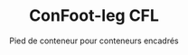 ---
title: "ConFoot-leg CFL"
subtitle: "Pied de conteneur pour conteneurs encadrés"
mainImage: "/images/products/confoot-leg-cfl-main.jpg"
gallery:
  - "/images/products/confoot-leg-cfl-1.jpg"
  - "/images/products/confoot-leg-cfl-2.jpg"
  - "/images/products/confoot-leg-cfl-3.jpg"
shortDescription: "ConFoot-leg CFL est conçu spécifiquement pour les conteneurs encadrés, s'adaptant parfaitement aux cadres afin de permettre l'utilisation des conteneurs comme réservoirs de stockage pour des liquides et d'autres matériaux."
technicalDescription: "Le modèle CFL est conçu pour des conteneurs sphériques utilisés pour le transport de liquides nécessitant une résistance à haute pression, car la forme sphérique supporte la pression de manière optimale tout en nécessitant des cadres environnants pour être transportable."
videoID: "C2KwnEb-npU"
specifications:
  - name: "Poids"
    value: "24 kg par pied"
  - name: "Capacité de charge"
    value: "30 tonnes"
  - name: "Plage d'ajustement"
    value: "1 043 mm à 1 448 mm"
  - name: "Matériau"
    value: "Acier de haute qualité"
price: "3.500 EUR"
priceVAT: "4.235 EUR"
pricingNotes: "Remises sur volume disponibles. Contactez-nous pour plus de détails."
buyLink: "/contact"
howToUse: |
  1. Positionnez le pied CFL à l'angle du cadre du conteneur
  2. Engagez le mécanisme de verrouillage
  3. Ajustez la hauteur si nécessaire dans la plage de 1 043 mm à 1 448 mm
  4. Répétez pour tous les angles requis
  5. Abaissez la remorque et partez, en laissant le conteneur sur les pieds
benefits:
  - title: "Ajustement Parfait au Cadre"
    description: "Conçu pour s'adapter parfaitement aux cadres des conteneurs sphériques"
  - title: "Stockage de Liquides"
    description: "Permet l'utilisation des conteneurs comme réservoirs de stockage pour des liquides nécessitant une haute résistance à la pression"
  - title: "Conception Spécialisée"
    description: "Conçu spécifiquement pour répondre aux exigences uniques des conteneurs encadrés"
  - title: "Applications Polyvalentes"
    description: "Adapté à diverses industries nécessitant une manipulation et un stockage spécialisés des conteneurs"
  - title: "Mobilité Immédiate"
    description: "Les conteneurs sont toujours prêts à être déplacés – il suffit de conduire la remorque sous le conteneur pour poursuivre le voyage"
  - title: "Optimisation des Coûts"
    description: "Optimise les coûts et le temps en permettant une manipulation spécialisée des conteneurs sans équipement supplémentaire"
articleContent: |
  ## Qu'est-ce que le ConFoot-leg CFL ?

  ConFoot-leg CFL est une solution de pied de conteneur spécialisée conçue spécifiquement pour les conteneurs encadrés. Contrairement aux conteneurs standards, les conteneurs sphériques utilisés pour le transport de liquides nécessitant une haute résistance à la pression ont besoin de cadres environnants pour être transportables, car leur forme sphérique supporte la pression de manière optimale. Le modèle CFL est ingénieusement conçu pour s'adapter parfaitement à ces cadres, permettant ainsi à ces conteneurs spécialisés d’être utilisés comme réservoirs de stockage pour des liquides et d'autres matériaux nécessitant une résistance à la pression.

  ## Avantages Clés pour la Manipulation Spécialisée des Conteneurs

  Le ConFoot-leg CFL offre des avantages opérationnels significatifs pour les entreprises qui manipulent des conteneurs encadrés, en particulier ceux utilisés pour le transport et le stockage de liquides. En permettant à ces conteneurs spécialisés d'être placés sur des pieds, vous pouvez créer des solutions de stockage flexibles pour les liquides et d'autres matériaux sensibles à la pression, sans nécessiter d'infrastructure permanente.

  Le modèle CFL permet aux entreprises d'optimiser leurs opérations de manipulation de conteneurs spécialisés en fournissant un moyen sûr de supporter les conteneurs encadrés durant les phases de chargement, de déchargement et de stockage. Cette polyvalence fait du CFL une solution idéale pour les industries qui dépendent du transport et du stockage de liquides ainsi que d'autres matériaux requérant des conteneurs résistants à la pression.

  ## Comment Ça Marche

  Le ConFoot-leg CFL se fixe solidement aux cadres des conteneurs spécialisés, offrant un support stable lors du chargement, du déchargement ou du stockage. Les pieds disposent d'une plage d'ajustement de 1 043 mm à 1 448 mm, ce qui permet un positionnement polyvalent dans divers environnements opérationnels. Chaque pied pèse 24 kg, rendant ainsi le système maniable pour les opérateurs, tout en offrant une capacité de charge importante de 30 tonnes.

  Le processus d'installation est simple :
  1. Positionnez les pieds CFL aux angles des cadres du conteneur
  2. Engagez le mécanisme de verrouillage pour sécuriser les pieds
  3. Ajustez la hauteur selon vos besoins spécifiques
  4. Abaissez la remorque et partez, en laissant le conteneur solidement supporté sur les pieds

  Lorsque le moment vient de déplacer le conteneur, il suffit de ramener la remorque sous celui-ci, de sécuriser le conteneur sur la remorque, de retirer les pieds, et de poursuivre le voyage.

  ## Applications du ConFoot-leg CFL

  ### Industrie Chimique
  L'industrie chimique bénéficie grandement de la capacité du CFL à supporter en toute sécurité les conteneurs utilisés pour stocker et transporter des produits chimiques et autres liquides. En permettant à ces conteneurs spécialisés d'être placés sur des pieds, les entreprises peuvent créer des solutions de stockage flexibles qui préservent l'intégrité des matériaux sensibles à la pression tout en optimisant l'utilisation de l'espace.

  ### Secteur Pétrolier et Gazier
  Pour le secteur pétrolier et gazier, le CFL offre une flexibilité précieuse dans la manipulation des conteneurs destinés à divers produits pétroliers. La possibilité de positionner ces conteneurs en toute sécurité sur des pieds permet d'optimiser les opérations de chargement et de déchargement, tout en créant une capacité de stockage temporaire lors des périodes de forte activité.

  ### Industrie Agroalimentaire
  L'industrie agroalimentaire peut recourir aux pieds CFL pour les conteneurs utilisés dans le transport et le stockage de produits alimentaires liquides. La stabilité et la fiabilité du système garantissent que ces matériaux sensibles sont manipulés et stockés en toute sécurité, sans risque de contamination ou de dommage.

  ### Traitement et Distribution de l'Eau
  Les opérations de traitement et de distribution de l'eau peuvent également tirer profit de la capacité du CFL à supporter les conteneurs utilisés pour stocker et transporter des produits chimiques de traitement de l'eau ainsi que d'autres liquides. Cette fonctionnalité permet une gestion plus flexible et efficace de ces ressources essentielles.

  ## Spécifications Techniques

  - Capacité de Charge : 30 tonnes
  - Poids : 24 kg par pied
  - Plage d'Ajustement : 1 043 mm à 1 448 mm
  - Matériau : Acier de haute qualité avec finition durable
  - Compatibilité : Conteneurs encadrés spécialisés, en particulier ceux conçus pour le transport de liquides

  Le ConFoot-leg CFL représente une solution spécialisée pour la manipulation des conteneurs encadrés, offrant aux entreprises un moyen d'optimiser leurs opérations impliquant des conteneurs sphériques utilisés pour les liquides et d'autres matériaux nécessitant une résistance à la pression. En permettant à ces conteneurs spécialisés d'être supportés en toute sécurité sur des pieds, le CFL aide les entreprises à atteindre une plus grande efficacité et flexibilité dans leurs opérations de manutention spécialisées.
---